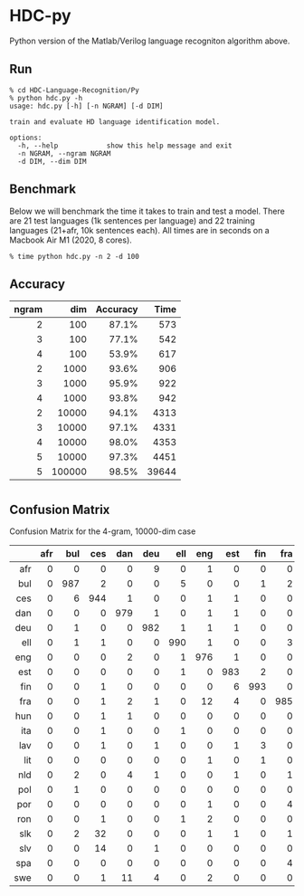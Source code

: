 HDC-py
==============

Python version of the Matlab/Verilog language recogniton algorithm above.

Run
-----

```
% cd HDC-Language-Recognition/Py
% python hdc.py -h
usage: hdc.py [-h] [-n NGRAM] [-d DIM]

train and evaluate HD language identification model.

options:
  -h, --help            show this help message and exit
  -n NGRAM, --ngram NGRAM
  -d DIM, --dim DIM
```

Benchmark
---------

Below we will benchmark the time it takes to train and test a model.
There are 21 test languages (1k sentences per language) and 22 training languages (21+afr, 10k sentences each). All times are in seconds on a Macbook Air M1 (2020, 8 cores). 

```
% time python hdc.py -n 2 -d 100
```

## Accuracy 

| ngram | dim    | Accuracy    | Time        |  
| ----: | --:    | ---------:  | ----------: | 
| 2     | 100    | 87.1%       | 573         | 
| 3     | 100    | 77.1%       | 542         | 
| 4     | 100    | 53.9%       | 617         | 
| 2     | 1000   | 93.6%       | 906         | 
| 3     | 1000   | 95.9%       | 922         | 
| 4     | 1000   | 93.8%       | 942         | 
| 2     | 10000  | 94.1%       | 4313        | 
| 3     | 10000  | 97.1%       | 4331        | 
| 4     | 10000  | 98.0%       | 4353        | 
| 5     | 10000  | 97.3%       | 4451        | 
| 5     | 100000 | 98.5%       | 39644       | 

#
## Confusion Matrix
 
Confusion Matrix for the 4-gram, 10000-dim case

||afr|bul|ces|dan|deu|ell|eng|est|fin|fra|hun|ita|lav|lit|nld|pol|por|ron|slk|slv|spa|swe|
|-:|-:|-:|-:|-:|-:|-:|-:|-:|-:|-:|-:|-:|-:|-:|-:|-:|-:|-:|-:|-:|-:|-:|
|afr|0|0|0|0|9|0|1|0|0|0|0|0|0|0|19|0|0|0|0|0|0|1|
|bul|0|987|2|0|0|5|0|0|1|2|0|0|0|0|0|4|1|0|1|6|0|0|
|ces|0|6|944|1|0|0|1|1|0|0|0|0|1|2|0|1|0|0|51|8|0|0|
|dan|0|0|0|979|1|0|1|1|0|0|0|0|0|0|1|1|0|0|0|0|1|8|
|deu|0|1|0|0|982|1|1|1|0|0|0|0|0|0|4|0|1|0|1|0|0|3|
|ell|0|1|1|0|0|990|1|0|0|3|0|0|1|0|0|0|0|0|1|0|0|0|
|eng|0|0|0|2|0|1|976|1|0|0|0|0|0|0|0|1|2|0|0|0|0|1|
|est|0|0|0|0|0|1|0|983|2|0|0|0|0|0|1|1|1|0|0|0|1|0|
|fin|0|0|1|0|0|0|0|6|993|0|0|0|0|0|1|0|0|0|0|0|0|1|
|fra|0|0|1|2|1|0|12|4|0|985|0|0|1|0|0|1|1|2|0|1|0|0|
|hun|0|0|1|1|0|0|0|0|0|0|997|0|0|0|0|0|0|0|0|0|0|0|
|ita|0|0|1|0|0|1|0|0|0|0|2|990|0|1|0|0|2|0|0|1|6|1|
|lav|0|0|1|0|1|0|0|1|3|0|0|0|979|2|0|0|0|0|0|0|3|0|
|lit|0|0|0|0|0|0|1|0|1|0|0|0|15|995|0|0|0|0|1|1|2|0|
|nld|0|2|0|4|1|0|0|1|0|1|0|0|0|0|973|0|0|0|1|1|1|2|
|pol|0|1|0|0|0|0|0|0|0|0|0|1|1|0|0|980|0|0|13|0|0|0|
|por|0|0|0|0|0|0|1|0|0|4|0|5|1|0|1|0|989|2|0|0|36|0|
|ron|0|0|1|0|0|1|2|0|0|0|0|2|0|0|0|1|0|993|1|0|0|0|
|slk|0|2|32|0|0|0|1|1|0|1|1|0|1|0|0|7|0|1|910|2|0|0|
|slv|0|0|14|0|1|0|0|0|0|0|0|0|0|0|0|3|0|0|20|979|0|0|
|spa|0|0|0|0|0|0|0|0|0|4|0|2|0|0|0|0|3|2|0|1|950|0|
|swe|0|0|1|11|4|0|2|0|0|0|0|0|0|0|0|0|0|0|0|0|0|983|
